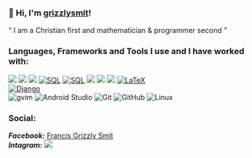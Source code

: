 ### 🤠 Hi, I'm [grizzlysmit](https://www.smit.id.au/)!
&ldquo; I am a Christian first and mathematician & programmer second &rdquo;

### Languages, Frameworks and Tools I use and I have worked with:
[![](https://img.shields.io/badge/-Python-555555?style=round&logo=Python)](https://www.python.org/)
[![](https://img.shields.io/badge/-C-555555?style=round&logo=c)](https://www.cprogramming.com/)
[![](https://img.shields.io/badge/-C++-555555?style=round&logo=C%2B%2B)](https://isocpp.org/)
[![SQL](https://img.shields.io/badge/-SQL-555555?style=round&logo=mariadb)](https://mariadb.org/)
[![SQL](https://img.shields.io/badge/-SQL-555555?style=round&logo=postgresql)](https://www.postgresql.org/)
[![](https://img.shields.io/badge/-Raku-lime?style=round&logo=java)](https://www.raku.org/)
[![](https://img.shields.io/badge/-Perl-darkblue?style=round&logo=Perl)](https://www.perl.org/)
[![](https://img.shields.io/badge/-Fortran-cyan?style=round&logo=css3)](https://www.fortran.com/)
[![LaTeX](https://img.shields.io/badge/-LaTeX-555555?style=round&logo=latex)](https://www.latex-project.org/)
<br>
[![Django](https://img.shields.io/badge/-Django-333333?style=round&logo=django&logoColor=F05032)](https://www.djangoproject.com/)
<br>
![gvim](https://img.shields.io/badge/-GVim-111111?style=round&logo=Raku)
![Android Studio](https://img.shields.io/badge/-Android-111111?style=round&logo=android)
![Git](https://img.shields.io/badge/-Git-111111?style=round&logo=git&logoColor=F05032)
![GitHub](https://img.shields.io/badge/-GitHub-111111?style=round&logo=github&logoColor=181717)
![Linux](https://img.shields.io/badge/-Linux-111111?style=round&logo=linux&logoColor=FCC624)

### Social:
***Facebook:*** [Francis Grizzly Smit](https://www.facebook.com/grizzlysmit/)<br>
***Intagram:*** [![](https://img.shields.io/badge/Instagram-%40grizzlysmit-purple)](https://www.instagram.com/grizzlysmit/)

